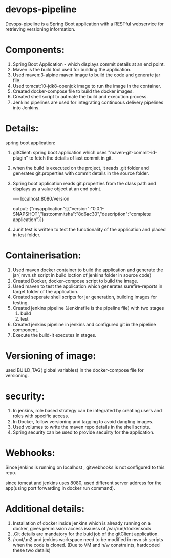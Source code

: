 # devops-pipeline

Devops-pipeline is a Spring Boot application with a RESTful webservice for retrieving versioning information. 

Components:
==========

1. Spring Boot Application - which displays commit details at an end point.
2. Maven is the build tool used for building the application.
3. Used maven:3-alpine maven image to build the code and generate jar file.
4. Used tomcat:10-jdk8-openjdk image to run the image in the container.
5. Created docker-compose file to build the docker images.
6. Created shell script to autmate the build and execution process.
7. Jenkins pipelines are used for integrating continuous delivery pipelines into Jenkins.

Details:
========
 
 spring boot application:
 
 1. gitClient: spring boot application which uses "maven-git-commit-id-plugin" to fetch the details of last commit in git.
 
 2. when the build is executed on the project, it reads .git folder and generates git.properties with commit details in the source folder.
 
 3. Spring boot application reads git.properties from the class path and displays as a value object at an end point.
 
      --- localhost:8080/version
 
       output:   {"myapplication":[{"version":"0.0.1-SNAPSHOT","lastcommitsha":"8d6ac30","description":"complete application"}]}
 
4.  Junit test is written to test the functionality of the application and placed in test folder.
 
 Containerisation:
 ================
 
 1. Used maven docker container to build the application and generate the jar( mvn.sh script in build loction of jenkins folder in source code)
 2. Created Docker, docker-compose script to build the image.
 3. Used maven to test the application which generates surefire-reports in target folder of the application.
 4. Created seperate shell scripts for jar generation, building images for testing.
 5. Created jenkins pipeline (Jenkinsfile is the pipeline file) with two stages 
      1. build
      2. test
 6. Created jenkins pipeline in jenkins and configured git in the pipeline component.
 7. Execute the build-It executes in stages.
 
 Versioning of image: 
 ==================
 used BUILD_TAG( global variables)  in the docker-compose file for versioning.
 
 security:
 =========
  1. In jenkins, role based strategy can be integrated by creating users and roles with specific access.
  2. In Docker, follow versioning and tagging to avoid dangling images.
  3. Used volumes to write the maven repo details in the shell scripts.
  4. Spring security can be used to provide secuirty for the application.
  
  
  Webhooks:
  ==========
   Since jenkins is running on localhost , gitwebhooks is not configured to this repo.
   
   since tomcat and jenkins uses 8080, used different server address for the app(using port forwarding in docker run command).
   

 
 
Additional details:
 =======
 
1.   Installation of docker inside jenkins which is already running on a docker, gives perimission access issuess of /var/run/docker.sock
2.   .Git details are mandatory for the buid job of the gitClient application.
3.    /root/.m2 and jenkins workspace need to be modified in mvn.sh scripts when the code is cloned. (Due to VM and h/w constraints, hardcoded these two details)

 
 
          
 
 
 
 

 
 
